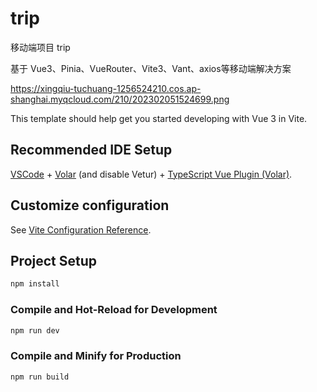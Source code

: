 # trip
移动端项目 trip

基于 Vue3、Pinia、VueRouter、Vite3、Vant、axios等移动端解决方案

https://xingqiu-tuchuang-1256524210.cos.ap-shanghai.myqcloud.com/210/202302051524699.png

This template should help get you started developing with Vue 3 in Vite.

## Recommended IDE Setup

[VSCode](https://code.visualstudio.com/) + [Volar](https://marketplace.visualstudio.com/items?itemName=Vue.volar) (and disable Vetur) + [TypeScript Vue Plugin (Volar)](https://marketplace.visualstudio.com/items?itemName=Vue.vscode-typescript-vue-plugin).

## Customize configuration

See [Vite Configuration Reference](https://vitejs.dev/config/).

## Project Setup

```sh
npm install
```

### Compile and Hot-Reload for Development

```sh
npm run dev
```

### Compile and Minify for Production

```sh
npm run build
```
